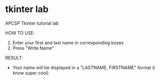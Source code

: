 # tkinter lab
 APCSP Tkinter tutorial lab

 HOW TO USE:
 1. Enter your first and last name in corresponding boxes
 2. Press "Write Name"

 RESULT:
 - Your name will be displayed in a "LASTNAME, FIRSTNAME" format (i know super cool)
